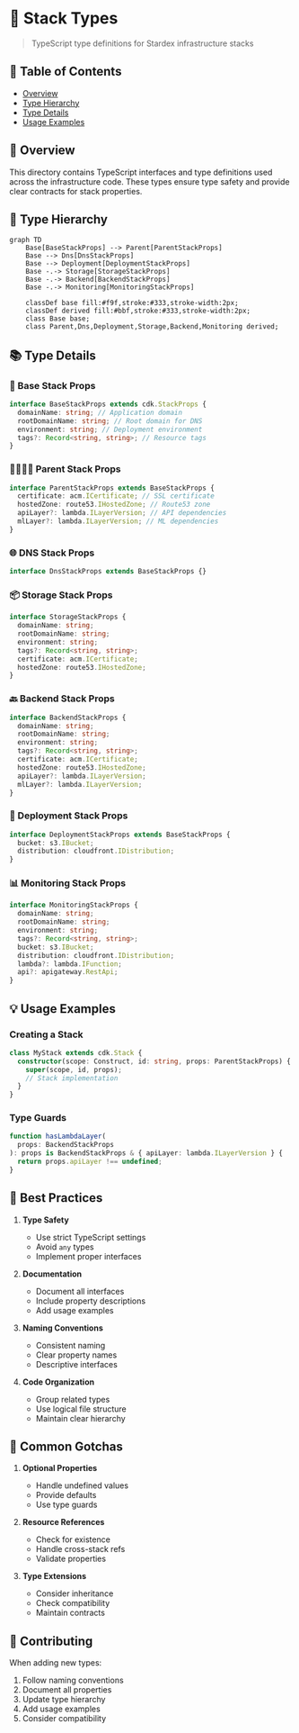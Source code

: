 # 📝 Stack Types

> TypeScript type definitions for Stardex infrastructure stacks

## 📑 Table of Contents

- [Overview](#-overview)
- [Type Hierarchy](#-type-hierarchy)
- [Type Details](#-type-details)
- [Usage Examples](#-usage-examples)

## 🎯 Overview

This directory contains TypeScript interfaces and type definitions used across the infrastructure code. These types ensure type safety and provide clear contracts for stack properties.

## 🔄 Type Hierarchy

```mermaid
graph TD
    Base[BaseStackProps] --> Parent[ParentStackProps]
    Base --> Dns[DnsStackProps]
    Base --> Deployment[DeploymentStackProps]
    Base -.-> Storage[StorageStackProps]
    Base -.-> Backend[BackendStackProps]
    Base -.-> Monitoring[MonitoringStackProps]

    classDef base fill:#f9f,stroke:#333,stroke-width:2px;
    classDef derived fill:#bbf,stroke:#333,stroke-width:2px;
    class Base base;
    class Parent,Dns,Deployment,Storage,Backend,Monitoring derived;
```

## 📚 Type Details

### 🔨 Base Stack Props

```typescript
interface BaseStackProps extends cdk.StackProps {
  domainName: string; // Application domain
  rootDomainName: string; // Root domain for DNS
  environment: string; // Deployment environment
  tags?: Record<string, string>; // Resource tags
}
```

### 👨‍👩‍👧‍👦 Parent Stack Props

```typescript
interface ParentStackProps extends BaseStackProps {
  certificate: acm.ICertificate; // SSL certificate
  hostedZone: route53.IHostedZone; // Route53 zone
  apiLayer?: lambda.ILayerVersion; // API dependencies
  mlLayer?: lambda.ILayerVersion; // ML dependencies
}
```

### 🌐 DNS Stack Props

```typescript
interface DnsStackProps extends BaseStackProps {}
```

### 📦 Storage Stack Props

```typescript
interface StorageStackProps {
  domainName: string;
  rootDomainName: string;
  environment: string;
  tags?: Record<string, string>;
  certificate: acm.ICertificate;
  hostedZone: route53.IHostedZone;
}
```

### 🔙 Backend Stack Props

```typescript
interface BackendStackProps {
  domainName: string;
  rootDomainName: string;
  environment: string;
  tags?: Record<string, string>;
  certificate: acm.ICertificate;
  hostedZone: route53.IHostedZone;
  apiLayer?: lambda.ILayerVersion;
  mlLayer?: lambda.ILayerVersion;
}
```

### 🚀 Deployment Stack Props

```typescript
interface DeploymentStackProps extends BaseStackProps {
  bucket: s3.IBucket;
  distribution: cloudfront.IDistribution;
}
```

### 📊 Monitoring Stack Props

```typescript
interface MonitoringStackProps {
  domainName: string;
  rootDomainName: string;
  environment: string;
  tags?: Record<string, string>;
  bucket: s3.IBucket;
  distribution: cloudfront.IDistribution;
  lambda?: lambda.IFunction;
  api?: apigateway.RestApi;
}
```

## 💡 Usage Examples

### Creating a Stack

```typescript
class MyStack extends cdk.Stack {
  constructor(scope: Construct, id: string, props: ParentStackProps) {
    super(scope, id, props);
    // Stack implementation
  }
}
```

### Type Guards

```typescript
function hasLambdaLayer(
  props: BackendStackProps
): props is BackendStackProps & { apiLayer: lambda.ILayerVersion } {
  return props.apiLayer !== undefined;
}
```

## 🔑 Best Practices

1. **Type Safety**

   - Use strict TypeScript settings
   - Avoid `any` types
   - Implement proper interfaces

2. **Documentation**

   - Document all interfaces
   - Include property descriptions
   - Add usage examples

3. **Naming Conventions**

   - Consistent naming
   - Clear property names
   - Descriptive interfaces

4. **Code Organization**
   - Group related types
   - Use logical file structure
   - Maintain clear hierarchy

## 🚨 Common Gotchas

1. **Optional Properties**

   - Handle undefined values
   - Provide defaults
   - Use type guards

2. **Resource References**

   - Check for existence
   - Handle cross-stack refs
   - Validate properties

3. **Type Extensions**
   - Consider inheritance
   - Check compatibility
   - Maintain contracts

## 📝 Contributing

When adding new types:

1. Follow naming conventions
2. Document all properties
3. Update type hierarchy
4. Add usage examples
5. Consider compatibility
